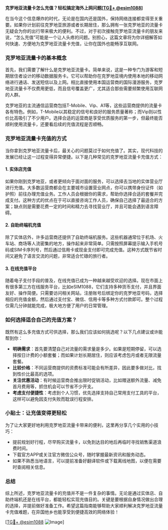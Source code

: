 **克罗地亚流量卡怎么充值？轻松搞定海外上网问题[[TG💪+ @esim1088](https://t.me/s/esim1088)]**

在当今这个信息爆炸的时代，无论是在国内还是国外，保持网络连接都变得至关重要。如果你计划前往克罗地亚旅游或者长期居住，那么拥有一张克罗地亚的流量卡无疑会为你的出行带来极大的便利。不过，对于初次接触克罗地亚流量卡的朋友来说，“怎么充值”可能是一个让人头疼的问题。别担心，这篇文章将为你详细解答如何快速、方便地为克罗地亚流量卡充值，让你在国外也能畅享互联网。

### 克罗地亚流量卡的基本概念

首先，我们需要了解什么是克罗地亚流量卡。简单来说，这是一种专门为游客和短期居住者设计的移动数据服务卡。它可以帮助你在克罗地亚境内使用本地的移动网络进行通话、发送短信以及上网。相比直接使用本国运营商的国际漫游服务，克罗地亚流量卡不仅费用更低，而且信号覆盖更广，尤其适合那些需要频繁使用互联网的人群。

克罗地亚的主流通信运营商包括T-Mobile、Vip、A1等，这些运营商提供的流量卡各有特色。例如，T-Mobile以其稳定的信号和良好的服务质量著称；而Vip则以性价比高吸引了不少用户。选择合适的运营商是享受优质服务的第一步，但最终能否顺利使用流量卡，还要看后续的充值流程是否顺畅。

### 克罗地亚流量卡充值的方式

当你拿到克罗地亚流量卡后，最关心的问题莫过于如何充值了。其实，现代科技的发展已经让这一过程变得异常便捷。以下是几种常见的克罗地亚流量卡充值方式：

#### 1. 实体店充值

如果你刚到克罗地亚，或者更倾向于面对面的服务，可以选择去当地的实体营业厅进行充值。大多数运营商都会在主要城市设置营业网点，你可以携带身份证件（如护照）前往办理充值业务。工作人员会根据你的需求，帮助你选择合适的套餐并完成支付。这种方式的优点在于可以直接咨询工作人员，确保自己选择了最适合的方案；缺点则是需要花费一定的时间和精力去寻找营业厅，并且可能会遇到语言障碍。

#### 2. 自助终端机充值

除了实体店外，许多运营商还提供了自助终端机服务。这些机器通常位于机场、火车站、商场等人流密集的地方，操作起来非常简单。只需按照屏幕提示输入手机号码或SIM卡序列号，然后通过信用卡或现金支付即可完成充值。这种方式既节省时间又避免了语言交流的问题，非常适合忙碌的旅行者。

#### 3. 在线充值平台

随着电子支付手段的普及，在线充值已成为一种越来越受欢迎的选择。现在市面上有很多第三方在线服务平台，比如eSIM1088，它们支持多种货币支付，并且界面友好、操作简便。只需要访问相关网站，注册账号后绑定你的克罗地亚号码，选择相应的充值金额，然后通过支付宝、微信、信用卡等多种方式付款即可。整个过程仅需几分钟就能完成，极大地方便了用户的日常管理。

### 如何选择适合自己的充值方案？

既然有这么多充值方式可供选择，那么我们应该如何挑选呢？以下几点建议或许能帮到你：

- **明确需求**：首先要清楚自己对流量的需求量是多少。如果是短期停留，可以选择按日计费的小额套餐；而如果计划长期居住，则应该考虑包月或者无限流量套餐。
- **比较价格**：不同运营商提供的资费标准可能会有所差异，因此要多做对比，找到性价比最高的选项。
- **关注优惠活动**：有时候运营商会推出限时促销活动，比如赠送额外流量、减免首月费用等，抓住机会可以节省不少开支。
- **考虑支付便捷性**：考虑到个人习惯，优先选择支持自己常用支付工具的平台，这样可以避免因支付失败而耽误行程安排。

### 小贴士：让充值变得更轻松

为了让大家更好地利用克罗地亚流量卡带来的便利，这里再分享几个实用的小技巧：

- 提前规划好行程，尽早购买流量卡，以免到达目的地后再临时寻找销售渠道浪费时间。
- 下载官方APP或关注官方微信公众号，随时掌握最新资讯和服务动态。
- 如果不熟悉当地语言，可以提前准备好翻译软件或下载离线地图，以便在需要时查阅相关信息。

### 总结

综上所述，克罗地亚流量卡的充值并不是一件复杂的事情。无论是通过实体店、自助终端机还是在线平台，都能轻松实现充值目的。关键是要根据自身情况做出合理的选择，并提前做好准备工作。希望这篇指南能够帮助大家顺利解决克罗地亚流量卡充值难题，在异国他乡也能享受到便捷高效的网络体验！

[[TG💪+ @esim1088](https://t.me/s/esim1088) ![Image](https://i.postimg.cc/4NQfJmqS/Snipaste-2025-05-13-00-14-12.png)]